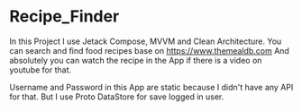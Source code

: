 # Recipe_Finder
In this Project I use Jetack Compose, MVVM and Clean Architecture.
You can search and find food recipes base on https://www.themealdb.com
And absolutely you can watch the recipe in the App if there is a video on youtube for that.

Username and Password in this App are static because I didn't have any API for that.
But I use Proto DataStore for save logged in user.
